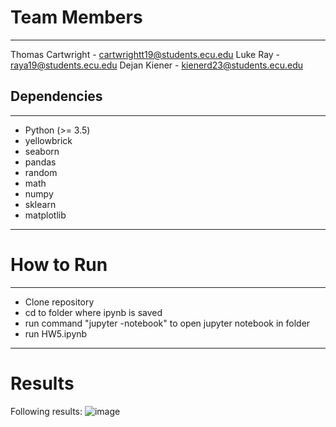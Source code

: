 # Team Members
___
Thomas Cartwright - cartwrightt19@students.ecu.edu
Luke Ray - raya19@students.ecu.edu
Dejan Kiener - kienerd23@students.ecu.edu

## Dependencies
---
 - Python (>= 3.5)
 - yellowbrick
 - seaborn
 - pandas
 - random
 - math
 - numpy
 - sklearn
 - matplotlib
___
# How to Run
---
- Clone repository
- cd to folder where ipynb is saved
- run command "jupyter -notebook" to open jupyter notebook in folder
- run HW5.ipynb
---
# Results
Following results:
![image](https://i.gyazo.com/6240dc98059f556b21ffd7e7f97a0b3a.png)
